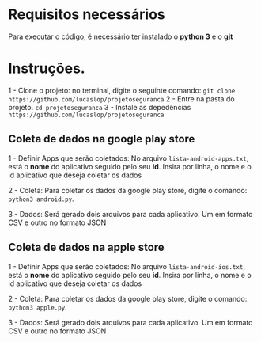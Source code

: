 # Requisitos necessários

Para executar o código, é necessário ter instalado o **python 3** e o **git**

# Instruções.

1 - Clone o projeto: no terminal, digite o seguinte comando: `git clone https://github.com/lucaslop/projetoseguranca`
2 - Entre na pasta do projeto. `cd projetoseguranca`
3 - Instale as depedências `https://github.com/lucaslop/projetoseguranca`


## Coleta de dados na google play store

1 - Definir Apps que serão coletados: No arquivo `lista-android-apps.txt`, está o **nome** do aplicativo seguido pelo seu **id**. Insira por linha, o nome e o id aplicativo que deseja coletar os dados

2 - Coleta: Para coletar os dados da google play store, digite o comando: `python3 android.py`. 

3 - Dados: Será gerado dois arquivos para cada aplicativo. Um em formato CSV e outro no formato JSON




## Coleta de dados na apple store

1 - Definir Apps que serão coletados: No arquivo `lista-android-ios.txt`, está o **nome** do aplicativo seguido pelo seu **id**. Insira por linha, o nome e o id aplicativo que deseja coletar os dados

2 - Coleta: Para coletar os dados da google play store, digite o comando: `python3 apple.py`. 

3 - Dados: Será gerado dois arquivos para cada aplicativo. Um em formato CSV e outro no formato JSON
